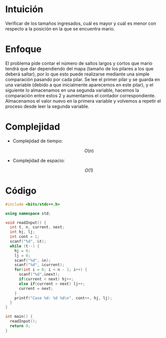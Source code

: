 # Intuición
<!-- Describe your first thoughts on how to solve this problem. -->
Verificar de los tamaños ingresados, cuál es mayor y cuál es menor con respecto a la posición en la que se encuentra mario.

# Enfoque
<!-- Describe your approach to solving the problem. -->
El problema pide contar el número de saltos largos y cortos que mario tendrá que dar dependiendo del mapa (tamaño de los pilares a los que deberá saltar), por lo que esto puede realizarse mediante una simple comparación pasando por cada pilar. Se lee el primer pilar y se guarda en una variable (debido a que inicialmente aparecemos en este pilar), y el siguiente lo almacenamos en una segunda variable, hacemos la comparación entre estos 2 y aumentamos el contador correspondiente. Almacenamos el valor nuevo en la primera variable y volvemos a repetir el proceso desde leer la segunda variable.

# Complejidad
- Complejidad de tiempo:
    <!-- Add your time complexity here, e.g. $$O(n)$$ -->
    $$O(n)$$

- Complejidad de espacio:
    <!-- Add your space complexity here, e.g. $$O(n)$$ -->
    $$O(1)$$

# Código
```cpp
#include <bits/stdc++.h>

using namespace std;

void readInput() {
  int t, n, current, next;
  int hj, lj;
  int cont = 1;
  scanf("%d", &t);
  while (t--) {
    hj = 0;
    lj = 0;
    scanf("%d", &n);
    scanf("%d", &current);
    for(int i = 0; i < n - 1; i++) {
      scanf("%d",&next);
      if(current < next) hj++;
      else if(current > next) lj++;
      current = next;
    }
    printf("Case %d: %d %d\n", cont++, hj, lj);
  }
}

int main() {
  readInput();
  return 0;
}

```
